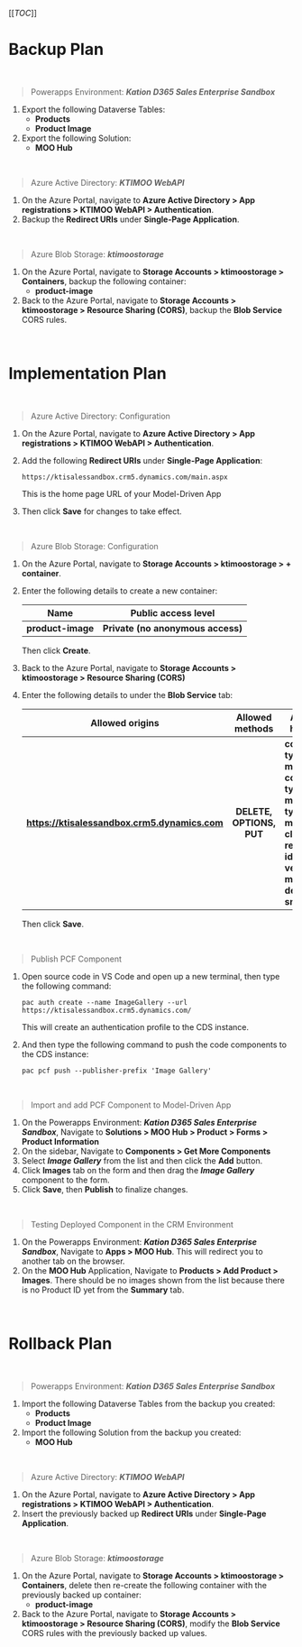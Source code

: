 [[_TOC_]]

# **Backup Plan**

<br />

> Powerapps Environment: **_Kation D365 Sales Enterprise Sandbox_** 
1. Export the following Dataverse Tables:  
   - **Products**  
   - **Product Image**
1. Export the following Solution:  
   - **MOO Hub**

<br />

> Azure Active Directory: **_KTIMOO WebAPI_** 
1. On the Azure Portal, navigate to **Azure Active Directory > App registrations > KTIMOO WebAPI > Authentication**.
1. Backup the **Redirect URIs** under **Single-Page Application**.

<br />

> Azure Blob Storage: **_ktimoostorage_** 
1. On the Azure Portal, navigate to **Storage Accounts > ktimoostorage > Containers**, backup the following container:  
   - **product-image**  
1. Back to the Azure Portal, navigate to **Storage Accounts > ktimoostorage > Resource Sharing (CORS)**, backup the **Blob Service** CORS rules.

<br />

# **Implementation Plan**

<br />

> Azure Active Directory: Configuration
1. On the Azure Portal, navigate to **Azure Active Directory > App registrations > KTIMOO WebAPI > Authentication**.
1. Add the following **Redirect URIs** under **Single-Page Application**:  

    ```
    https://ktisalessandbox.crm5.dynamics.com/main.aspx  
    ```
   This is the home page URL of your Model-Driven App
1. Then click **Save** for changes to take effect.

<br />

> Azure Blob Storage: Configuration
1. On the Azure Portal, navigate to **Storage Accounts > ktimoostorage > + container**.
1. Enter the following details to create a new container:

   | **Name** | **Public access level** |  
   |-----------|:-----------:|
   | **product-image** | **Private (no anonymous access)** |
   Then click **Create**.
1. Back to the Azure Portal, navigate to **Storage Accounts > ktimoostorage > Resource Sharing (CORS)**
1. Enter the following details to under the **Blob Service** tab:

   | **Allowed origins** | **Allowed methods** | **Allowed headers** | **Exposed headers** | **Max age** |
   |-----------|:-----------:|-----------|:-----------:|:-----------:|
   | **https://ktisalessandbox.crm5.dynamics.com** | **DELETE, OPTIONS, PUT** | **content-type,x-ms-blob-content-type,x-ms-blob-type,x-ms-client-request-id,x-ms-version,x-ms-delete-snapshots** | **x-ms-request-id,x-ms-client-request-id,Server,x-ms-version,x-ms-content-crc64,Content-MD5,Last-Modified,ETag,x-ms-request-server-encrypted,Content-Length,Date,Transfer-Encoding** | **200** |
   Then click **Save**.

<br />

> Publish PCF Component
1. Open source code in VS Code and open up a new terminal, then type the following command:  

    ```
    pac auth create --name ImageGallery --url https://ktisalessandbox.crm5.dynamics.com/
    ```
    This will create an authentication profile to the CDS instance.
1. And then type the following command to push the code components to the CDS instance:  
    ```
    pac pcf push --publisher-prefix 'Image Gallery'  
    ```

<br />

> Import and add PCF Component to Model-Driven App
1. On the Powerapps Environment: **_Kation D365 Sales Enterprise Sandbox_**, Navigate to **Solutions > MOO Hub > Product > Forms > Product Information**
1. On the sidebar, Navigate to **Components > Get More Components**
1. Select **_Image Gallery_** from the list and then click the **Add** button.
1. Click **Images** tab on the form and then drag the **_Image Gallery_** component to the form.
1. Click **Save**, then **Publish** to finalize changes.

<br />

> Testing Deployed Component in the CRM Environment
1. On the Powerapps Environment: **_Kation D365 Sales Enterprise Sandbox_**, Navigate to **Apps > MOO Hub**. This will redirect you to another tab on the browser.
1. On the **MOO Hub** Application, Navigate to **Products > Add Product > Images**. There should be no images shown from the list because there is no Product ID yet from the **Summary** tab.

<br />

# **Rollback Plan**

<br />

> Powerapps Environment: **_Kation D365 Sales Enterprise Sandbox_** 
1. Import the following Dataverse Tables from the backup you created:  
   - **Products**  
   - **Product Image**
1. Import the following Solution from the backup you created:  
   - **MOO Hub**

<br />

> Azure Active Directory: **_KTIMOO WebAPI_** 
1. On the Azure Portal, navigate to **Azure Active Directory > App registrations > KTIMOO WebAPI > Authentication**.
1. Insert the previously backed up **Redirect URIs** under **Single-Page Application**.

<br />

> Azure Blob Storage: **_ktimoostorage_** 
1. On the Azure Portal, navigate to **Storage Accounts > ktimoostorage > Containers**, delete then re-create the following container with the previously backed up container:  
   - **product-image**  
1. Back to the Azure Portal, navigate to **Storage Accounts > ktimoostorage > Resource Sharing (CORS)**, modify the **Blob Service** CORS rules with the previously backed up values.

<br />